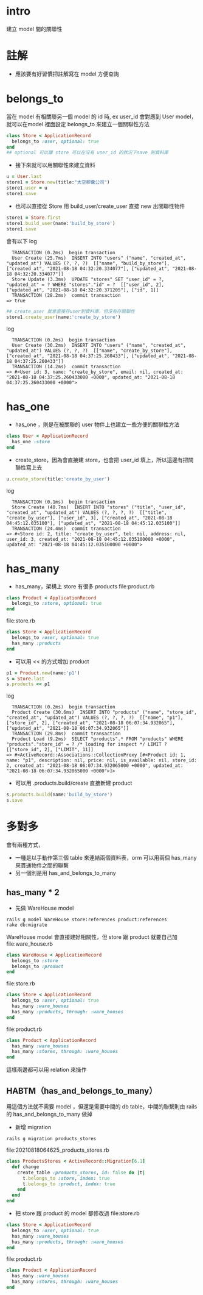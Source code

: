 # intro 
建立 model 間的關聯性

# 註解
- 應該要有好習慣把註解寫在 model 方便查詢

# belongs_to
當在 model 有相關聯另一個 model 的 id 時, ex user_id 會對應到 User model，就可以在model 裡面設定 belongs_to 來建立一個關聯性方法
```ruby
class Store < ApplicationRecord
  belongs_to :user, optional: true
end
## optional 可以讓 store 可以在沒有 user_id 的狀況下save 到資料庫
```
- 接下來就可以用關聯性來建立資料
```ruby
u = User.last
store1 = Store.new(title:"太空膠囊公司")
store1.user = u
store1.save
```
- 也可以直接從 Store 用 build_user/create_user 直接 new 出關聯性物件
```ruby
store1 = Store.first
store1.build_user(name:'build_by_store')
store1.save
```
會有以下 log
```shell
  TRANSACTION (0.2ms)  begin transaction
  User Create (25.7ms)  INSERT INTO "users" ("name", "created_at", "updated_at") VALUES (?, ?, ?)  [["name", "build_by_store"], ["created_at", "2021-08-18 04:32:20.334077"], ["updated_at", "2021-08-18 04:32:20.334077"]]
  Store Update (3.3ms)  UPDATE "stores" SET "user_id" = ?, "updated_at" = ? WHERE "stores"."id" = ?  [["user_id", 2], ["updated_at", "2021-08-18 04:32:20.371205"], ["id", 1]]
  TRANSACTION (28.2ms)  commit transaction
=> true
```
```ruby
## create_user 就會直接存user到資料庫，但沒有存關聯性
store1.create_user(name:'create_by_store')
```
log
```shell
  TRANSACTION (0.2ms)  begin transaction
  User Create (30.2ms)  INSERT INTO "users" ("name", "created_at", "updated_at") VALUES (?, ?, ?)  [["name", "create_by_store"], ["created_at", "2021-08-18 04:37:25.260433"], ["updated_at", "2021-08-18 04:37:25.260433"]]
  TRANSACTION (14.2ms)  commit transaction
=> #<User id: 3, name: "create_by_store", email: nil, created_at: "2021-08-18 04:37:25.260433000 +0000", updated_at: "2021-08-18 04:37:25.260433000 +0000">
```
# has_one
- has_one ，則是在被關聯的 user 物件上也建立一些方便的關聯性方法
```ruby
class User < ApplicationRecord
  has_one :store
end
```
  -  create_store，因為會直接建 store，也會把 user_id 填上，所以這邊有把關聯性寫上去
  ```ruby
  u.create_store(title:'create_by_user')
  ```
  log
  ```shell
    TRANSACTION (0.1ms)  begin transaction
    Store Create (40.7ms)  INSERT INTO "stores" ("title", "user_id", "created_at", "updated_at") VALUES (?, ?, ?, ?)  [["title", "create_by_user"], ["user_id", 3], ["created_at", "2021-08-18 04:45:12.035100"], ["updated_at", "2021-08-18 04:45:12.035100"]]
    TRANSACTION (24.4ms)  commit transaction
  => #<Store id: 2, title: "create_by_user", tel: nil, address: nil, user_id: 3, created_at: "2021-08-18 04:45:12.035100000 +0000", updated_at: "2021-08-18 04:45:12.035100000 +0000">
  ```
# has_many
- has_many，架構上 store 有很多 products
file:product.rb
```ruby
class Product < ApplicationRecord
  belongs_to :store, optional: true
end
```
file:store.rb
```ruby
class Store < ApplicationRecord
  belongs_to :user, optional: true
  has_many :products
end
```
- 可以用 << 的方式增加 product
```ruby
p1 = Product.new(name:'p1')
s = Store.last
s.products << p1
```
log
```shell
  TRANSACTION (0.2ms)  begin transaction
  Product Create (30.6ms)  INSERT INTO "products" ("name", "store_id", "created_at", "updated_at") VALUES (?, ?, ?, ?)  [["name", "p1"], ["store_id", 2], ["created_at", "2021-08-18 06:07:34.932065"], ["updated_at", "2021-08-18 06:07:34.932065"]]
  TRANSACTION (29.8ms)  commit transaction
  Product Load (9.2ms)  SELECT "products".* FROM "products" WHERE "products"."store_id" = ? /* loading for inspect */ LIMIT ?  [["store_id", 2], ["LIMIT", 11]]
=> #<ActiveRecord::Associations::CollectionProxy [#<Product id: 1, name: "p1", description: nil, price: nil, is_available: nil, store_id: 2, created_at: "2021-08-18 06:07:34.932065000 +0000", updated_at: "2021-08-18 06:07:34.932065000 +0000">]>
```
- 可以用 .products.build/create 直接新建 product
```ruby
s.products.build(name:'build_by_store')
s.save
```

# 多對多
會有兩種方式，
- 一種是以手動作第三個 table 來連結兩個資料表，orm 可以用兩個 has_many 來貫通物件之間的聯繫
- 另一個則是用 has_and_belongs_to_many

## has_many * 2
- 先做 WareHouse model
```shell
rails g model WareHouse store:references product:references
rake db:migrate
```
WareHouse model 會直接建好相關性，但 store 跟 product 就要自己加
file:ware_house.rb
```ruby
class WareHouse < ApplicationRecord
  belongs_to :store
  belongs_to :product
end
```
file:store.rb
```ruby
class Store < ApplicationRecord
  belongs_to :user, optional: true
  has_many :ware_houses
  has_many :products, through: :ware_houses
end
```
file:product.rb
```ruby
class Product < ApplicationRecord
  has_many :ware_houses
  has_many :stores, through: :ware_houses
end
```
這樣兩邊都可以用 relation 來操作

## HABTM（has_and_belongs_to_many）
用這個方法就不需要 model ，但還是需要中間的 db table，中間的聯繫則由 rails 的 has_and_belongs_to_many 做掉
- 新增 migration
```shell
rails g migration products_stores
```
file:20210818064625_products_stores.rb
```ruby
class ProductsStores < ActiveRecord::Migration[6.1]
  def change
    create_table :products_stores, id: false do |t|
      t.belongs_to :store, index: true
      t.belongs_to :product, index: true
    end
  end
end
```
- 把 store 跟 product 的 model 都修改過
file:store.rb
```ruby
class Store < ApplicationRecord
  belongs_to :user, optional: true
  has_many :ware_houses
  has_many :products, through: :ware_houses
end
```
file:product.rb
```ruby
class Product < ApplicationRecord
  has_many :ware_houses
  has_many :stores, through: :ware_houses
end
```